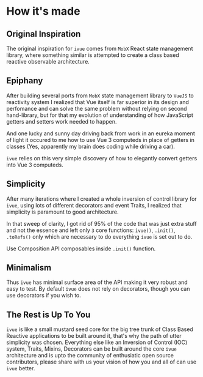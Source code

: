 
# How it's made

## Original Inspiration

The original inspiration for `ivue` comes from `MobX` React state management library, where something similar is attempted to create a class based reactive observable architecture.

##  Epiphany

After building several ports from `MobX` state management library to `VueJS` to reactivity system I realized that Vue itself is far superior in its design and perfomance and can solve the same problem without relying on second hand-library, but for that my evolution of understanding of how JavaScript getters and setters work needed to happen. 

And one lucky and sunny day driving back from work in an eureka moment of light it occured to me how to use Vue 3 computeds in place of getters in classes (Yes, apparently my brain does coding while driving a car).

`ivue` relies on this very simple discovery of how to elegantly convert getters into Vue 3 computeds.

## Simplicity

After many iterations where I created a whole inversion of control library for `ivue`, using lots of different decorators and event Traits, I realized that simplicity is paramount to good architecture.

In that sweep of clarity, I got rid of 95% of the code that was just extra stuff and not the essence and left only `3` core functions: `ivue()`, `.init()`, `.toRefs()` only which are necessary to do everything `ivue` is set out to do.

Use Composition API composables inside `.init()` function.

## Minimalism

Thus `ivue` has minimal surface area of the API making it very robust and easy to test.
By default `ivue` does not rely on decorators, though you can use decorators if you wish to.

## The Rest is Up To You
`ivue` is like a small mustard seed core for the big tree trunk of Class Based Reactive applications to be built around it, that's why the path of utter simplicity was chosen.
Everything else like an Inversion of Control (IOC) system, Traits, Mixins, Decorators can be built around the core `ivue` architecture and is upto the community of enthusiatic open source contributors, please share with us your vision of how you and all of can use `ivue` better.

